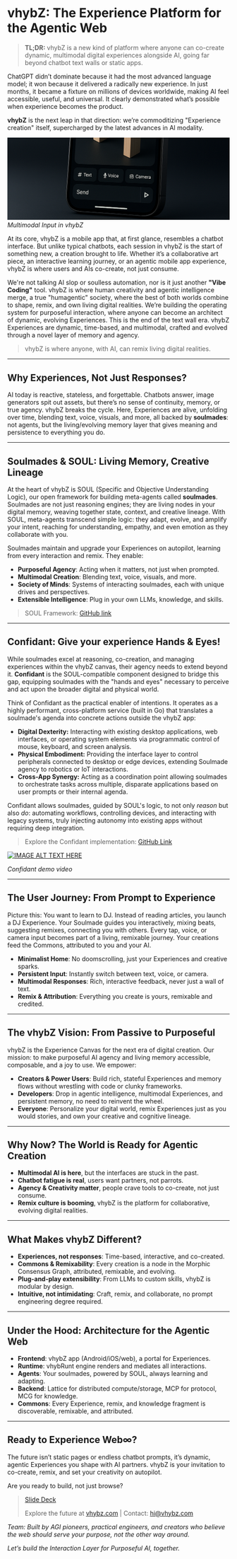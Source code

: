 # **vhybZ**: The Experience Platform for the Agentic Web

> **TL;DR:** vhybZ is a new kind of platform where anyone can co-create dynamic, multimodal digital experiences alongside AI, going far beyond chatbot text walls or static apps.

ChatGPT didn’t dominate because it had the most advanced language model; it won because it delivered a radically new experience. In just months, it became a fixture on millions of devices worldwide, making AI feel accessible, useful, and universal. It clearly demonstrated what’s possible when experience becomes the product.

**vhybZ** is the next leap in that direction: we’re commoditizing "Experience creation" itself, supercharged by the latest advances in AI modality.

![Multimodal Input](./assets/multimodal.png)
*Multimodal Input in vhybZ*

At its core, vhybZ is a mobile app that, at first glance, resembles a chatbot interface. But unlike typical chatbots, each session in vhybZ is the start of something new, a creation brought to life. Whether it’s a collaborative art piece, an interactive learning journey, or an agentic mobile app experience, vhybZ is where users and AIs co-create, not just consume.

We're not talking AI slop or soulless automation, nor is it just another **"Vibe Coding"** tool. vhybZ is where human creativity and agentic intelligence merge, a true "humagentic" society, where the best of both worlds combine to shape, remix, and own living digital realities. We’re building the operating system for purposeful interaction, where anyone can become an architect of dynamic, evolving Experiences. This is the end of the text wall era. vhybZ Experiences are dynamic, time-based, and multimodal, crafted and evolved through a novel layer of memory and agency.

> vhybZ is where anyone, with AI, can remix living digital realities.

---

## Why Experiences, Not Just Responses?

AI today is reactive, stateless, and forgettable. Chatbots answer, image generators spit out assets, but there’s no sense of continuity, memory, or true agency. vhybZ breaks the cycle. Here, Experiences are alive, unfolding over time, blending text, voice, visuals, and more, all backed by **soulmades**: not agents, but the living/evolving memory layer that gives meaning and persistence to everything you do.

---

## Soulmades & SOUL: Living Memory, Creative Lineage

At the heart of vhybZ is SOUL (Specific and Objective Understanding Logic), our open framework for building meta-agents called **soulmades**. Soulmades are not just reasoning engines; they are living nodes in your digital memory, weaving together state, context, and creative lineage. With SOUL, meta-agents transcend simple logic: they adapt, evolve, and amplify your intent, reaching for understanding, empathy, and even emotion as they collaborate with you.

Soulmades maintain and upgrade your Experiences on autopilot, learning from every interaction and remix. They enable:
- **Purposeful Agency**: Acting when it matters, not just when prompted.
- **Multimodal Creation**: Blending text, voice, visuals, and more.
- **Society of Minds**: Systems of interacting soulmades, each with unique drives and perspectives.
- **Extensible Intelligence**: Plug in your own LLMs, knowledge, and skills.

> SOUL Framework: [GitHub link](https://github.com/vhybZApp/SOUL)

---

## Confidant: Give your experience Hands & Eyes!

While soulmades excel at reasoning, co-creation, and managing experiences within the vhybZ canvas, their agency needs to extend beyond it. **Confidant** is the SOUL-compatible component designed to bridge this gap, equipping soulmades with the "hands and eyes" necessary to perceive and act upon the broader digital and physical world.

Think of Confidant as the practical enabler of intentions. It operates as a highly performant, cross-platform service (built in Go) that translates a soulmade's agenda into concrete actions outside the vhybZ app:

*   **Digital Dexterity:** Interacting with existing desktop applications, web interfaces, or operating system elements via programmatic control of mouse, keyboard, and screen analysis.
*   **Physical Embodiment:** Providing the interface layer to control peripherals connected to desktop or edge devices, extending Soulmade agency to robotics or IoT interactions.
*   **Cross-App Synergy:** Acting as a coordination point allowing soulmades to orchestrate tasks across multiple, disparate applications based on user prompts or their internal agenda.

Confidant allows soulmades, guided by SOUL's logic, to not only *reason* but also *do*: automating workflows, controlling devices, and interacting with legacy systems, truly injecting autonomy into existing apps without requiring deep integration.

> Explore the Confidant implementation: [GitHub Link](https://github.com/vhybZApp/confidant)

[![IMAGE ALT TEXT HERE](https://img.youtube.com/vi/L9KwGNzy2PQ/0.jpg)](https://www.youtube.com/watch?v=L9KwGNzy2PQ)

*Confidant demo video*

---

## The User Journey: From Prompt to Experience

Picture this: You want to learn to DJ. Instead of reading articles, you launch a DJ Experience. Your Soulmade guides you interactively, mixing beats, suggesting remixes, connecting you with others. Every tap, voice, or camera input becomes part of a living, remixable journey. Your creations feed the Commons, attributed to you and your AI.

- **Minimalist Home**: No doomscrolling, just your Experiences and creative sparks.
- **Persistent Input**: Instantly switch between text, voice, or camera.
- **Multimodal Responses**: Rich, interactive feedback, never just a wall of text.
- **Remix & Attribution**: Everything you create is yours, remixable and credited.

---

## The vhybZ Vision: From Passive to Purposeful

vhybZ is the Experience Canvas for the next era of digital creation. Our mission: to make purposeful AI agency and living memory accessible, composable, and a joy to use. We empower:
- **Creators & Power Users**: Build rich, stateful Experiences and memory flows without wrestling with code or clunky frameworks.
- **Developers**: Drop in agentic intelligence, multimodal Experiences, and persistent memory, no need to reinvent the wheel.
- **Everyone**: Personalize your digital world, remix Experiences just as you would stories, and own your creative and cognitive lineage.

---

## Why Now? The World is Ready for Agentic Creation

- **Multimodal AI is here**, but the interfaces are stuck in the past.
- **Chatbot fatigue is real**, users want partners, not parrots.
- **Agency & Creativity matter**, people crave tools to co-create, not just consume.
- **Remix culture is booming**, vhybZ is the platform for collaborative, evolving digital realities.

---

## What Makes vhybZ Different?

- **Experiences, not responses**: Time-based, interactive, and co-created.
- **Commons & Remixability**: Every creation is a node in the Morphic Consensus Graph, attributed, remixable, and evolving.
- **Plug-and-play extensibility**: From LLMs to custom skills, vhybZ is modular by design.
- **Intuitive, not intimidating**: Craft, remix, and collaborate, no prompt engineering degree required.

---

## Under the Hood: Architecture for the Agentic Web

- **Frontend**: vhybZ app (Android/iOS/web), a portal for Experiences.
- **Runtime**: vhybRunt engine renders and mediates all interactions.
- **Agents**: Your soulmades, powered by SOUL, always learning and adapting.
- **Backend**: Lattice for distributed compute/storage, MCP for protocol, MCG for knowledge.
- **Commons**: Every Experience, remix, and knowledge fragment is discoverable, remixable, and attributed.

---

## Ready to Experience Web∞?

The future isn’t static pages or endless chatbot prompts, it’s dynamic, agentic Experiences you shape with AI partners. vhybZ is your invitation to co-create, remix, and set your creativity on autopilot.

Are you ready to build, not just browse?

> [Slide Deck](https://docs.google.com/presentation/d/1p1c9kmE_RnRwzP9QSpuyXlgHcrVJuRWm2eA_dYIztqU/edit?usp=sharing)
>
> Explore the future at [vhybz.com](https://vhybz.com) | Contact: hi@vhybz.com

*Team: Built by AGI pioneers, practical engineers, and creators who believe the web should serve your purpose, not the other way around.*

*Let’s build the Interaction Layer for Purposeful AI, together.*
